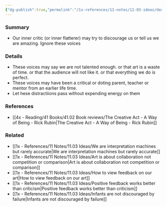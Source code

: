 ```yaml
---
{"dg-publish":true,"permalink":"/1x-references/11-notes/11-03-ideas/deal-with-your-inner-critic/","title":"Deal with your inner critic","noteIcon":""}
---
```



### Summary
- Our inner critic (or inner flatterer) may try to discourage us or tell us we are amazing. Ignore these voices

### Details
- These voices may say we are not talented enough. or that art is a waste of time. or that the audience will not like it. or that everything we do is perfect.
- These voices may have been a critical or doting parent, teacher or mentor from an earlier life time. 
- Let hese distractiions pass without expending energy on them

### References
- [[4x - Reading/41 Books/41.02 Book reviews/The Creative Act - A Way of Being - Rick Rubin\|The Creative Act - A Way of Being - Rick Rubin]]

### Related
- [[1x - References/11 Notes/11.03 Ideas/We are interpretation machines but rarely accurate\|We are interpretation machines but rarely accurate]]
- [[1x - References/11 Notes/11.03 Ideas/Art is about collaboration not competition or comparison\|Art is about collaboration not competition or comparison]]
- [[1x - References/11 Notes/11.03 Ideas/How to view feedback on our art\|How to view feedback on our art]]
- [[1x - References/11 Notes/11.03 Ideas/Positive feedback works better than criticism\|Positive feedback works better than criticism]]
- [[1x - References/11 Notes/11.03 Ideas/Infants are not discouraged by failure\|Infants are not discouraged by failure]]